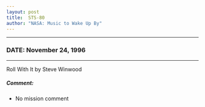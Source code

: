 ```yaml
---
layout: post
title:  STS-80
author: "NASA: Music to Wake Up By"
---
```


----
### DATE: November 24, 1996
----
Roll With It by Steve Winwood

##### Comment:
* No mission comment
